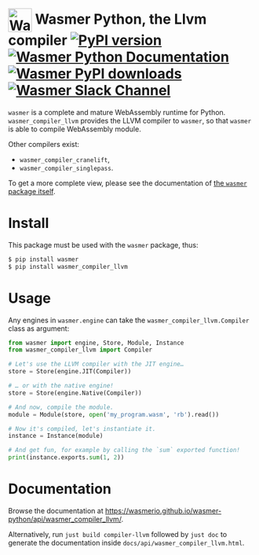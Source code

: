 # <img height="48" src="https://wasmer.io/images/logo.svg" alt="Wasmer logo" valign="middle"> Wasmer Python, the Llvm compiler [![PyPI version](https://img.shields.io/pypi/v/wasmer_compiler_llvm)](https://pypi.org/project/wasmer_compiler_llvm/) [![Wasmer Python Documentation](https://img.shields.io/badge/docs-read-green)](https://wasmerio.github.io/wasmer-python/api/wasmer_compiler_llvm/) [![Wasmer PyPI downloads](https://pepy.tech/badge/wasmer_compiler_llvm)](https://pypi.org/project/wasmer_compiler_llvm/) [![Wasmer Slack Channel](https://img.shields.io/static/v1?label=chat&message=on%20Slack&color=green)](https://slack.wasmer.io)

`wasmer` is a complete and mature WebAssembly runtime for
Python. `wasmer_compiler_llvm` provides the LLVM compiler to `wasmer`,
so that `wasmer` is able to compile WebAssembly module.

Other compilers exist:

* `wasmer_compiler_cranelift`,
* `wasmer_compiler_singlepass`.

To get a more complete view, please see the documentation of [the
`wasmer` package itself](https://github.com/wasmerio/wasmer-python).

# Install

This package must be used with the `wasmer` package, thus:

```sh
$ pip install wasmer
$ pip install wasmer_compiler_llvm
```

# Usage

Any engines in `wasmer.engine` can take the
`wasmer_compiler_llvm.Compiler` class as argument:

```py
from wasmer import engine, Store, Module, Instance
from wasmer_compiler_llvm import Compiler

# Let's use the LLVM compiler with the JIT engine…
store = Store(engine.JIT(Compiler))

# … or with the native engine!
store = Store(engine.Native(Compiler))

# And now, compile the module.
module = Module(store, open('my_program.wasm', 'rb').read())

# Now it's compiled, let's instantiate it.
instance = Instance(module)

# And get fun, for example by calling the `sum` exported function!
print(instance.exports.sum(1, 2))
```

# Documentation

Browse the documentation at
https://wasmerio.github.io/wasmer-python/api/wasmer_compiler_llvm/.

Alternatively, run `just build compiler-llvm` followed by `just
doc` to generate the documentation inside
`docs/api/wasmer_compiler_llvm.html`.
